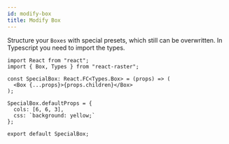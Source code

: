 ```yaml
---
id: modify-box
title: Modify Box
---
```


Structure your `Boxes` with special presets, which still can be overwritten.
In Typescript you need to import the types.

```tsx
import React from "react";
import { Box, Types } from "react-raster";

const SpecialBox: React.FC<Types.Box> = (props) => (
  <Box {...props}>{props.children}</Box>
);

SpecialBox.defaultProps = {
  cols: [6, 6, 3],
  css: `background: yellow;`
};

export default SpecialBox;
```
